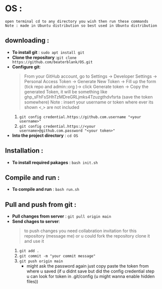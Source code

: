 # OS :
    open terminal cd to any directory you wish then run these commands 
    Note : made in Ubuntu distribution so best used in Ubuntu distribution
## downloading : 
   * **To install git** : `sudo apt install git` 
   * **Clone the repository** :`git clone https://github.com/beaterblank/OS.git`
   * **Configure git**: 
        >From your GitHub account, go to Settings -> Developer Settings -> Personal Access Token -> Generate New Token -> Fill up the form (tick repo and admin::org )-> click Generate token -> Copy the generated Token, it will be something like ghp_sFhFsSHhTzMDreGRLjmks4Tzuzgthdvfsrta (save the token somewhere)
        Note : insert your username or token where ever its shown <,> are not included
        1. `git config credential.https://github.com.username "<your username>"`
        2. `git config credential.https://<your username>@github.com.password "<your token>"`
   * **Into the project directory** : `cd OS`
## Installation : 
   * **To install required pakages** : `bash init.sh` 
## Compile and run : 
   * **To compile and run** : `bash run.sh` 
## Pull and push from  git :
   * **Pull changes from server** : `git pull origin main`
   * **Send chages to server**:
        > to push changes you need collabration invitation for this repository (message me) or u could fork the repository clone it and use it
        1. `git add .`
        2. `git commit -m "your commit message"`
        3. `git push origin main`
            * might ask the password again just copy paste the token from where u saved 
            (if u didnt save but did the config credential step u can look for token in .git/config (u might wanna enable hidden files))

